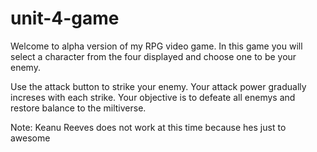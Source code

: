 # unit-4-game

Welcome to alpha version of my RPG video game. In this game you will select a character from the four displayed and choose one to be your enemy. 

Use the attack button to strike your enemy. Your attack power gradually increses with each strike. Your objective is to defeate all enemys and restore balance to the miltiverse.  

Note: Keanu Reeves does not work at this time because hes just to awesome